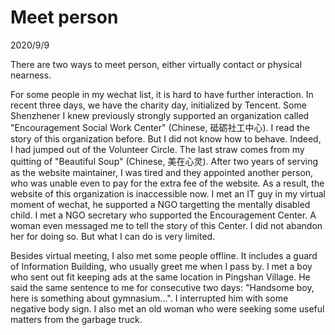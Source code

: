 # Meet person
2020/9/9

There are two ways to meet person, either virtually contact
or physical nearness.

For some people in my wechat list, it is hard to have further
interaction. In recent three days, we have the charity day,
initialized by Tencent. Some Shenzhener I knew previously
strongly supported an organization called "Encouragement
Social Work Center" (Chinese, 砥砺社工中心). I read the story
of this organization before. But I did not know how to behave.
Indeed, I had jumped out of the Volunteer Circle. The last
straw comes from my quitting of "Beautiful Soup" (Chinese,
美在心灵). After two years of serving as the website maintainer,
I was tired and they appointed another person, who was unable
even to pay for the extra fee of the website. As a result,
the website of this organization is inaccessible now.
I met an IT guy in my virtual moment of wechat, he supported
a NGO targetting the mentally disabled child. I met a NGO secretary
who supported the Encouragement Center. A woman even messaged
me to tell the story of this Center. I did not abandon her for
doing so. But what I can do is very limited.

Besides virtual meeting, I also met some people offline. It
includes a guard of Information Building, who usually greet
me when I pass by. I met a boy who sent out fit keeping ads
at the same location in Pingshan Village. He said the same
sentence to me for consecutive two days: "Handsome boy,
here is something about gymnasium...". I interrupted him
with some negative body sign.
I also met an old woman
who were seeking some useful matters from the garbage truck.
